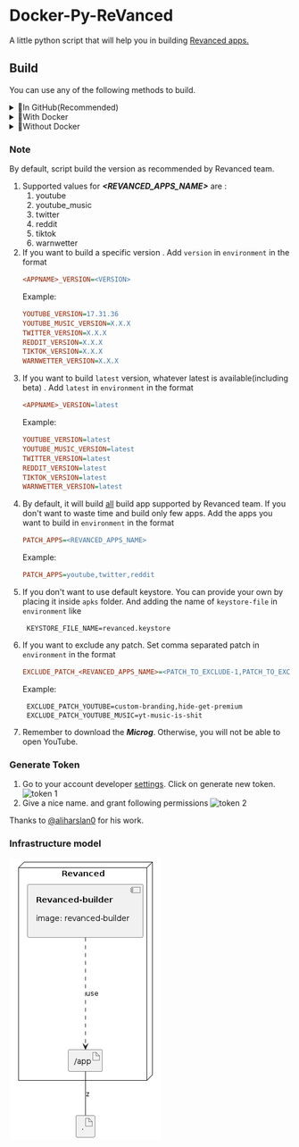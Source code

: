# Docker-Py-ReVanced

A little python script that will help you in building [Revanced apps.](#note)

## Build

You can use any of the following methods to build.

<details>
<summary>🚀In GitHub(Recommended)</summary>

1. Fork the project.
![image](https://user-images.githubusercontent.com/22337329/186554644-7d4c2172-c0dd-4ea6-9ec1-08e9b567a5e3.png)
2. Add following secrets to the repo.
    1. _GH_TOKEN_ (**required**) - GitHub token so that it can upload to GitHub
       after building. Click [here](#generate-token) to learn how to get that.
    2. _VT_API_KEY_ (optional) - required only if you want Virus total scan.
    3. _ENVS_ (optional) - required only if you want to cook specific apps/versions.
    <details>
      <summary>🚶Detailed step by step guide</summary>

      - Go to the repo settings and then to actions->secret
        ![step_1]
      - Add Repository secret
        ![step_2]
      - **`GitHub Secrets`** might look like this(With VT_SCAN)
       ![secrets]

      - After adding secrets, **`ENVS`** secret might look like this
        ```ini
        PATCH_APPS=youtube_music,twitter
        EXCLUDE_PATCH_YOUTUBE=custom-branding
        EXCLUDE_PATCH_YOUTUBE_MUSIC=yt-music-is-shit
        YOUTUBE_VERSION=67.68.69
        YOUTUBE_MUSIC_VERSION=latest
        TWITTER_VERSION=0.2.2
        REDDIT_VERSION=latest
        TIKTOK_VERSION=latest
        WARNWETTER_VERSION=latest
        ```

   </details>

3. Go to actions tab. Select `Build Revanced APK`.Click on `Run Workflow`.
   1. It can take a few minute to start. Just be patient.

    <details>
      <summary>🚶Detailed step by step guide</summary>

      - Go to actions tab
        ![action_0]
      - Check the status of build, It should look green.
        ![action_1]
      - Check logs if something fails.
        ![action_2]
        ![action_3]

    </details>

4. If the building process is successful, you’ll get your APKs in the releases
    - ![apks]
5. Click on **`Build-<SomeRandomDate>`** and download the apk file.
</details>

<details>
<summary>🐳With Docker</summary>

1.  Install Docker
2.  Run script with
    ```shell
    docker-compose up
    ```

</details>

<details>
<summary>🫠Without Docker</summary>

1.  Install Java17 (zulu preferred)
2.  Install Python
3.  Create virtual environment
    ```
    python3 -m venv venv
    ```
4.  Activate virtual environment
    ```
    source venv/bin/activate
    ```
5.  Install Dependencies with
    ```
    pip install -r requirements.txt
    ```
6.  Run the script with
    ```
    python python main.py
    ```
</details>


### Note

By default, script build the version as recommended by Revanced team.

1. Supported values for **_<REVANCED_APPS_NAME>_** are :
   1. youtube
   2. youtube_music
   3. twitter
   4. reddit
   5. tiktok
   6. warnwetter
2. If you want to build a specific version . Add `version` in `environment` in the
   format
   ```ini
   <APPNAME>_VERSION=<VERSION>
   ```
   Example:
   ```ini
   YOUTUBE_VERSION=17.31.36
   YOUTUBE_MUSIC_VERSION=X.X.X
   TWITTER_VERSION=X.X.X
   REDDIT_VERSION=X.X.X
   TIKTOK_VERSION=X.X.X
   WARNWETTER_VERSION=X.X.X
   ```
3. If you want to build `latest` version, whatever latest is available(including
   beta) .
   Add `latest` in `environment` in the format
   ```ini
   <APPNAME>_VERSION=latest
   ```
   Example:
   ```ini
   YOUTUBE_VERSION=latest
   YOUTUBE_MUSIC_VERSION=latest
   TWITTER_VERSION=latest
   REDDIT_VERSION=latest
   TIKTOK_VERSION=latest
   WARNWETTER_VERSION=latest
   ```
4. By default, it will build [all](#note) build app supported by Revanced team. If you
   don't
   want to waste time and build only few apps. Add the apps you want to build in
   `environment` in the format
   ```ini
   PATCH_APPS=<REVANCED_APPS_NAME>
   ```
   Example:
   ```ini
   PATCH_APPS=youtube,twitter,reddit
   ```
5. If you don't want to use default keystore. You can provide your own by placing it
   inside `apks` folder. And adding the name of `keystore-file` in `environment` like
   ```dotenv
    KEYSTORE_FILE_NAME=revanced.keystore
   ```
6. If you want to exclude any patch. Set comma separated patch in `environment` in
   the format
   ```ini
   EXCLUDE_PATCH_<REVANCED_APPS_NAME>=<PATCH_TO_EXCLUDE-1,PATCH_TO_EXCLUDE-2>
   ```
   Example:
   ```dotenv
    EXCLUDE_PATCH_YOUTUBE=custom-branding,hide-get-premium
    EXCLUDE_PATCH_YOUTUBE_MUSIC=yt-music-is-shit
   ```
7. Remember to download the **_Microg_**. Otherwise, you will not be able to open YouTube.
### Generate Token
1. Go to your account developer [settings](https://github.com/settings/tokens).
   Click on generate new token.
  ![token 1]
2. Give a nice name. and grant following permissions
![token 2]

[secrets]: https://i.imgur.com/083Bjpg.png
[token 1]: https://i.imgur.com/grofl9E.png
[token 2]: https://user-images.githubusercontent.com/22337329/186550702-69c5fb77-32c3-4689-bb5c-3a213daa5e19.png
[step_1]: https://i.imgur.com/Inj82KK.png
[step_2]: https://user-images.githubusercontent.com/22337329/186521861-42786e8d-5db4-43ef-9676-2f7e7c0eddc4.png
[action_0]: https://i.imgur.com/M1XdjZC.png
[action_1]: https://user-images.githubusercontent.com/22337329/186533319-0aebf294-9bac-4859-b4e1-1b4c87d39f48.png
[action_2]: https://user-images.githubusercontent.com/22337329/186533358-e27e30bc-0d16-4f56-a335-0387c481dbf8.png
[action_3]: https://user-images.githubusercontent.com/22337329/186533417-15477a2c-28c3-4e39-9f3d-c4e18202d000.png
[apks]: https://i.imgur.com/S5d7qAO.png

Thanks to [@aliharslan0](https://github.com/aliharslan0/pyrevanced) for his work.


### Infrastructure model

![Infrastructure model](.infragenie/infrastructure_model.png)